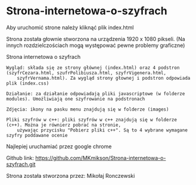 # Strona-internetowa-o-szyfrach

Aby uruchomić strone należy kliknąć plik index.html

Strona została głownie stworzona na urządzenia 1920 x 1080 pikseli. (Na innych rozdzielczościach mogą występować pewne problemy graficzne)
  

Strona internetowa o szyfrach 
    
    Wygląd: składa się ze strony głównej (index.html) oraz 4 podstron (szyfrCezara.html, szufrPolibiusza.html, szyfrVigenera.html, 
        szyfrVernama.html). Za wygląd strony głownej i podstron odpowiada plik (index.css)

    Działanie: za działanie odpowiadają pliki javascriptowe (w folderze modules). Umożliwiają one szyfrowanie na podstronach 

    Zdjęcia: ikony na pasku menu znajdują się w folderze (images)

    Pliki szyfrów w c++: pliki szyfrów w c++ znajdują się w folderze (c++). Można je równierz pobrać na stronie, 
        używając przycisku "Pobierz pliki c++". Są to 4 wybrane wymagane szyfry poddawane ocenie


Najlepiej uruchamiać przez google chrome


Github link: https://github.com/MKmikson/Strona-internetowa-o-szyfrach.git


Strona została stworzona przez: Mikołaj Ronczewski